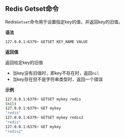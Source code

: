 ## Redis Getset命令

Redis`Getset`命令用于设置指定key的值，并返回key的旧值。

**语法**

```bash
127.0.0.1:6379> GETSET KEY_NAME VALUE
```

**返回值**

返回给定key的旧值

* 当key没有旧值时，即key不存在时，返回`nil`
* 当key存在但不是字符串类型时，返回一个错误

**示例**

```bash
127.0.0.1:6379> GETSET mykey redis
(nil)
127.0.0.1:6379> GET mykey
"redis"
127.0.0.1:6379> GETSET mykey redis2
"redis"
127.0.0.1:6379> GET mykey
"redis2"
```

